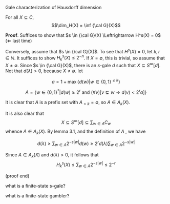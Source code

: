 Gale characterization of Hausdorff dimension

For all $X \subseteq C$, $$\dim_H(X) = \inf {\cal G}(X)$$

**Proof**. Suffices to show that
$s \in {\cal G}(X) \Leftrightarrow H^s(X) = 0$ ($\Leftarrow$ last time)

Conversely, assume that $s \in {\cal G}(X)$. To see that $H^s(X) = 0$, let $k, r \in \mathbb{N}$. It suffices to show $H^s_k(X) \le 2^{-n}$. If $X = \emptyset$, this is trivial, so assume that $X \neq \emptyset$. Since $s \in {\cal G}(X)$, there is an $s$-gale $d$ such that $X \subseteq S^\infty[d]$. Not that $d(\lambda) > 0$, because $X \neq \emptyset$. let

$$a = 1 + \max \{d(w) | w \in \{0, 1\}^{\le k}\}$$

$$A = \{ w \in \{0, 1\}^* | d(w) \ge 2^r \text{ and } (\forall v)[v \sqsubsetneq w \Rightarrow d(v) < 2^r a] \}$$

It is clear that $A$ is a prefix set with $A_{<k} = \emptyset$, so $A \in A_k(X)$.

It is also clear that $$X \subseteq S^\infty[d] \subseteq \sum_{w \in A} C_w$$ whence $A \in A_k(X)$. By lemma 3.1, and the definition of $A$ , we have

$$d(\lambda) \ge \sum_{w \in A} 2^{-s|w|} d(w) \ge 2^r d(\lambda) \sum_{w \in A} 2^{-s|w|} $$

Since $A \in A_k(X)$ and $d(\lambda) > 0$, it follows that $$H^s_k(X) \le \sum_{w \in A} 2^{-s|w|} \le 2^{-r}$$

(proof end)

what is a finite-state s-gale?

what is a finite-state gambler?

